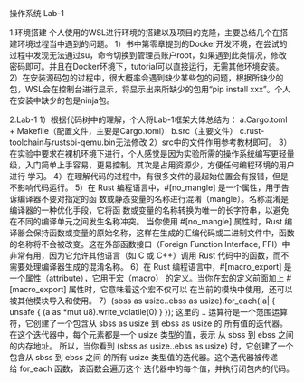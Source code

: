 操作系统 Lab-1

1.环境搭建
个人使用的WSL进行环境的搭建以及项目的克隆，主要总结几个在搭建环境过程当中遇到的问题。
1）书中第零章提到的Docker开发环境，在尝试的过程中发现无法通过su，命令切换到管理员账户root，如果遇到此类情况，修改密码即可。并且在Docker环境下，tutorial可以直接运行，无需其他环境安装。
2）在安装源码包的过程中，很大概率会遇到缺少某些包的问题，根据所缺少的包，WSL会在控制台进行显示，将显示出来所缺少的包用“pip install xxx”。个人在安装中缺少的包是ninja包。

2.Lab-1
1）根据代码树中的理解，个人将Lab-1框架大体总结为：
a.Cargo.toml + Makefile（配置文件，主要是Cargo.toml）
b.src（主要文件）
c.rust-toolchain与rustsbi-qemu.bin无法修改
2）src中的文件作用参考教材即可。
3）在实验中要求在裸机环境下进行，个人感觉是因为实验所需的操作系统编写更轻量	级，入门简单上手容易，更易控制。其次是占用资源少，方便任何编程环境的用户进行	学习。
4）在理解代码的过程中，有很多文件的最起始位置会有报错，但是不影响代码运行。
5）在 Rust 编程语言中，#[no_mangle] 是一个属性，用于告诉编译器不要对指定的函	数或静态变量的名称进行混淆（mangle）。名称混淆是编译器的一种优化手段，它将函	数或变量的名称转换为唯一的长字符串，以避免在不同的编译单元之间发生名称冲突。
当你使用 #[no_mangle] 属性时，Rust 编译器会保持函数或变量的原始名称，这样在生成的汇编代码或二进制文件中，函数的名称将不会被改变。这在外部函数接口（Foreign Function Interface, FFI）中非常有用，因为它允许其他语言（如 C 或 C++）调用 Rust 代码中的函数，而不需要处理编译器生成的混淆名称。
6）在 Rust 编程语言中，#[macro_export] 是一个属性（attribute），它用于宏（macro）	的定义。当你在宏的定义前面加上 #[macro_export] 属性时，它意味着这个宏不仅可以	在当前的模块中使用，还可以被其他模块导入和使用。
7）(sbss as usize..ebss as usize).for_each(|a| {
     unsafe { (a as *mut u8).write_volatile(0) }
});
这里的 .. 运算符是一个范围运算符，它创建了一个包含从 sbss as usize 到 ebss as usize 的	所有值的迭代器。在这个迭代器中，每个元素都是一个 usize 类型的值，表示	从 sbss 到 ebss 之间的内存地址。
所以，当你看到 (sbss as usize..ebss as usize) 时，它创建了一个包含从 sbss 到 ebss 之间	的所有 usize 类型值的迭代器。这个迭代器被传递给 for_each 函数，该函数会遍历这个	迭代器中的每个值，并执行闭包内的代码。

